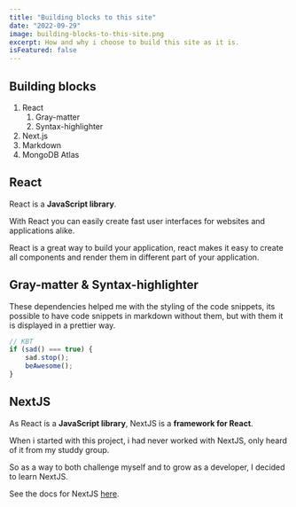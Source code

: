 ```yaml
---
title: "Building blocks to this site"
date: "2022-09-29"
image: building-blocks-to-this-site.png
excerpt: How and why i choose to build this site as it is.
isFeatured: false
---
```


## Building blocks

1. React
    1. Gray-matter
    2. Syntax-highlighter
2. Next.js
3. Markdown
4. MongoDB Atlas

## React

React is a **JavaScript library**.

With React you can easily create fast user interfaces for websites and applications alike.

React is a great way to build your application, react makes it easy to create all components and render them in different part of your application.

## Gray-matter & Syntax-highlighter

These dependencies helped me with the styling of the code snippets, its possible to have code snippets in markdown without them, but with them it is displayed in a prettier way.

```js
// KBT
if (sad() === true) {
    sad.stop();
    beAwesome();
}
```

## NextJS

As React is a **JavaScript library**, NextJS is a **framework for React**.

When i started with this project, i had never worked with NextJS, only heard of it from my studdy group.

So as a way to both challenge myself and to grow as a developer, I decided to learn NextJS.

See the docs for NextJS [here](https://nextjs.org/docs).